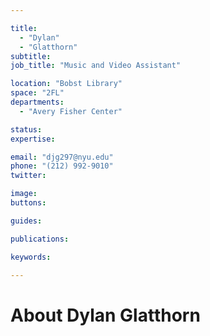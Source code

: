 ```yaml
---

title:
  - "Dylan"
  - "Glatthorn"
subtitle: 
job_title: "Music and Video Assistant"

location: "Bobst Library"
space: "2FL"
departments:
  - "Avery Fisher Center"

status: 
expertise:

email: "djg297@nyu.edu"
phone: "(212) 992-9010"
twitter: 

image: 
buttons:

guides:

publications:

keywords:

---
```


# About Dylan Glatthorn


